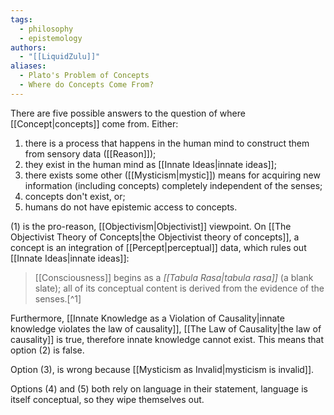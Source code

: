 ```yaml
---
tags:
  - philosophy
  - epistemology
authors:
  - "[[LiquidZulu]]"
aliases:
  - Plato's Problem of Concepts
  - Where do Concepts Come From?
---
```

There are five possible answers to the question of where [[Concept|concepts]] come from. Either:
1. there is a process that happens in the human mind to construct them from sensory data ([[Reason]]);
2. they exist in the human mind as [[Innate Ideas|innate ideas]];
3. there exists some other ([[Mysticism|mystic]]) means for acquiring new information (including concepts) completely independent of the senses;
4. concepts don't exist, or;
5. humans do not have epistemic access to concepts.

(1) is the pro-reason, [[Objectivism|Objectivist]] viewpoint. On [[The Objectivist Theory of Concepts|the Objectivist theory of concepts]], a concept is an integration of [[Percept|perceptual]] data, which rules out [[Innate Ideas|innate ideas]]:

>[[Consciousness]] begins as a *[[Tabula Rasa|tabula rasa]]* (a blank slate); all of its conceptual content is derived from the evidence of the senses.[^1]

Furthermore, [[Innate Knowledge as a Violation of Causality|innate knowledge violates the law of causality]], [[The Law of Causality|the law of causality]] is true, therefore innate knowledge cannot exist. This means that option (2) is false.

Option (3), is wrong because [[Mysticism as Invalid|mysticism is invalid]].

Options (4) and (5) both rely on language in their statement, language is itself conceptual, so they wipe themselves out.